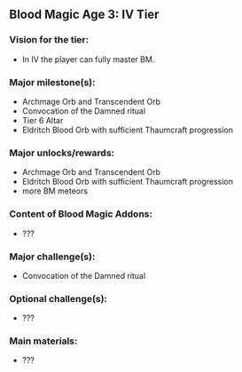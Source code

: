 ## Blood Magic Age 3: IV Tier


### Vision for the tier:
- In IV the player can fully master BM.

### Major milestone(s):
- Archmage Orb and Transcendent Orb
- Convocation of the Damned ritual
- Tier 6 Altar
- Eldritch Blood Orb with sufficient Thaumcraft progression

### Major unlocks/rewards:
- Archmage Orb and Transcendent Orb
- Eldritch Blood Orb with sufficient Thaumcraft progression
- more BM meteors

### Content of Blood Magic Addons:
- ???

### Major challenge(s):
- Convocation of the Damned ritual

### Optional challenge(s):
- ???

### Main materials:
- ???

